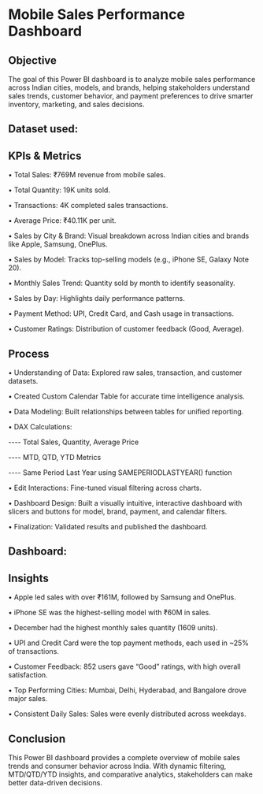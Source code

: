 # Mobile Sales Performance Dashboard

## Objective
The goal of this Power BI dashboard is to analyze mobile sales performance across Indian cities, models, and brands, helping stakeholders understand sales trends, customer behavior, and payment preferences to drive smarter inventory, marketing, and sales decisions.

## Dataset used:


## KPIs & Metrics
• Total Sales: ₹769M revenue from mobile sales.

• Total Quantity: 19K units sold.

• Transactions: 4K completed sales transactions.

• Average Price: ₹40.11K per unit.

• Sales by City & Brand: Visual breakdown across Indian cities and brands like Apple, Samsung, OnePlus.

• Sales by Model: Tracks top-selling models (e.g., iPhone SE, Galaxy Note 20).

• Monthly Sales Trend: Quantity sold by month to identify seasonality.

• Sales by Day: Highlights daily performance patterns.

• Payment Method: UPI, Credit Card, and Cash usage in transactions.

• Customer Ratings: Distribution of customer feedback (Good, Average).

## Process
• Understanding of Data: Explored raw sales, transaction, and customer datasets.

• Created Custom Calendar Table for accurate time intelligence analysis.

• Data Modeling: Built relationships between tables for unified reporting.

• DAX Calculations:

---- Total Sales, Quantity, Average Price

---- MTD, QTD, YTD Metrics

---- Same Period Last Year using SAMEPERIODLASTYEAR() function

• Edit Interactions: Fine-tuned visual filtering across charts.

• Dashboard Design: Built a visually intuitive, interactive dashboard with slicers and buttons for model, brand, payment, and calendar filters.

• Finalization: Validated results and published the dashboard.

## Dashboard:


## Insights
• Apple led sales with over ₹161M, followed by Samsung and OnePlus.

• iPhone SE was the highest-selling model with ₹60M in sales.

• December had the highest monthly sales quantity (1609 units).

• UPI and Credit Card were the top payment methods, each used in ~25% of transactions.

• Customer Feedback: 852 users gave “Good” ratings, with high overall satisfaction.

• Top Performing Cities: Mumbai, Delhi, Hyderabad, and Bangalore drove major sales.

• Consistent Daily Sales: Sales were evenly distributed across weekdays.

## Conclusion
This Power BI dashboard provides a complete overview of mobile sales trends and consumer behavior across India. With dynamic filtering, MTD/QTD/YTD insights, and comparative analytics, stakeholders can make better data-driven decisions.
